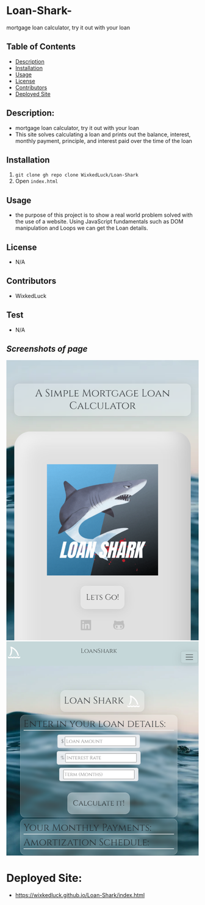 # Loan-Shark-
mortgage loan calculator, try it out with your loan
## Table of Contents

- [Description](#description)
- [Installation](#installation)
- [Usage](#usage)
- [License](#license)
- [Contributors](#Contributors)
- [Deployed Site](#deployed-site)

## Description:

- mortgage loan calculator, try it out with your loan <br/>
- This site solves calculating a loan and prints out the balance, interest, monthly payment, principle, and interest paid over the time of the loan <br/>


## Installation

1. `git clone gh repo clone WixkedLuck/Loan-Shark`
2. Open `index.html`

## Usage
- the purpose of this project is to show a real world problem solved with the use of a website. Using JavaScript fundamentals such as DOM manipulation and Loops we can get the Loan details. 

## License

- N/A<br/>

## Contributors

- WixkedLuck


## Test

- N/A <br/>

## _Screenshots of page_
![](./public/images/homepagescrn.PNG)
![](./public/images/Calculate.PNG)



# Deployed Site:
- https://wixkedluck.github.io/Loan-Shark/index.html

